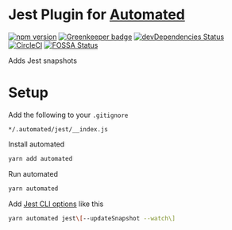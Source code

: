 # Jest Plugin for [Automated](https://github.com/automated-tools/automated)

[![npm version](https://badge.fury.io/js/%40automated%2Fplugin-jest.svg)](https://badge.fury.io/js/%40automated%2Fplugin-jest)
[![Greenkeeper badge](https://badges.greenkeeper.io/automated-tools/plugin-jest.svg)](https://greenkeeper.io/)
[![devDependencies Status](https://david-dm.org/automated-tools/plugin-jest/dev-status.svg)](https://david-dm.org/automated-tools/plugin-jest?type=dev)
[![CircleCI](https://circleci.com/gh/automated/plugin-jest.svg?style=svg)](https://circleci.com/gh/automated/plugin-jest)
[![FOSSA Status](https://app.fossa.io/api/projects/git%2Bgithub.com%2Fautomated-tools%2Fplugin-jest.svg?type=shield)](https://app.fossa.io/projects/git%2Bgithub.com%2Fautomated-tools%2Fplugin-jest?ref=badge_shield)

Adds Jest snapshots

# Setup

Add the following to your `.gitignore`

```
*/.automated/jest/__index.js
```

Install automated

```bash
yarn add automated
```

Run automated

```bash
yarn automated
```

Add [Jest CLI options](https://facebook.github.io/jest/docs/en/cli.html) like
this

```bash
yarn automated jest\[--updateSnapshot --watch\]
```
